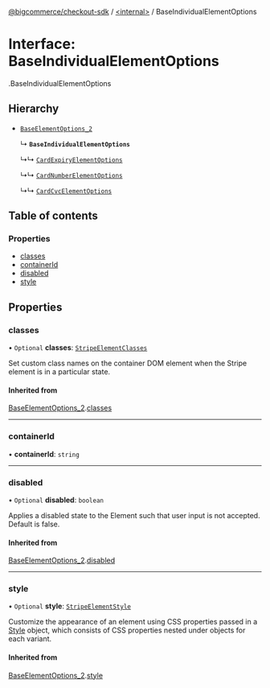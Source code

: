 [@bigcommerce/checkout-sdk](../README.md) / [<internal\>](../modules/internal_.md) / BaseIndividualElementOptions

# Interface: BaseIndividualElementOptions

[<internal>](../modules/internal_.md).BaseIndividualElementOptions

## Hierarchy

- [`BaseElementOptions_2`](internal_.BaseElementOptions_2.md)

  ↳ **`BaseIndividualElementOptions`**

  ↳↳ [`CardExpiryElementOptions`](internal_.CardExpiryElementOptions.md)

  ↳↳ [`CardNumberElementOptions`](internal_.CardNumberElementOptions.md)

  ↳↳ [`CardCvcElementOptions`](internal_.CardCvcElementOptions.md)

## Table of contents

### Properties

- [classes](internal_.BaseIndividualElementOptions.md#classes)
- [containerId](internal_.BaseIndividualElementOptions.md#containerid)
- [disabled](internal_.BaseIndividualElementOptions.md#disabled)
- [style](internal_.BaseIndividualElementOptions.md#style)

## Properties

### classes

• `Optional` **classes**: [`StripeElementClasses`](internal_.StripeElementClasses.md)

Set custom class names on the container DOM element when the Stripe element is in a particular state.

#### Inherited from

[BaseElementOptions_2](internal_.BaseElementOptions_2.md).[classes](internal_.BaseElementOptions_2.md#classes)

___

### containerId

• **containerId**: `string`

___

### disabled

• `Optional` **disabled**: `boolean`

Applies a disabled state to the Element such that user input is not accepted. Default is false.

#### Inherited from

[BaseElementOptions_2](internal_.BaseElementOptions_2.md).[disabled](internal_.BaseElementOptions_2.md#disabled)

___

### style

• `Optional` **style**: [`StripeElementStyle`](internal_.StripeElementStyle.md)

Customize the appearance of an element using CSS properties passed in a [Style](https://stripe.com/docs/js/appendix/style) object,
which consists of CSS properties nested under objects for each variant.

#### Inherited from

[BaseElementOptions_2](internal_.BaseElementOptions_2.md).[style](internal_.BaseElementOptions_2.md#style)
